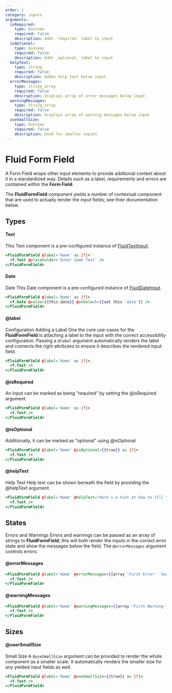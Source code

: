 ```yaml
---
order: 1
category: inputs
arguments:
  isRequired:
    type: boolean
    required: false
    description: Adds `required` label to input
  isOptional:
    type: boolean
    required: false
    description: Adds _optional_ label to input
  helpText:
    type: string
    required: false
    description: Addes help text below input
  errorMessages:
    type: string_array
    required: false
    description: Displays array of error messages below input
  warningMessages:
    type: string_array
    required: false
    description: Displays array of warning messages below input
  useSmallSize:
    type: boolean
    required: false
    description: Used for smaller inputs
---
```


# Fluid Form Field

A Form Field wraps other input elements to provide additional context about it in a standardized way. Details such as a label, requirements and errors are contained within the **Form Field**.

The **FluidFormField** component yields a number of contextual component that are used to actually render the input fields; see their documentation below.

## Types

#### Text

This Text component is a pre-configured instance of [FluidTextInput](./fluid-text-input).

```hbs preview-template
<FluidFormField @label='Name' as |f|>
  <f.Text @placeholder='Enter Some Text' />
</FluidFormField>
```

#### Date

Date This Date component is a pre-configured instance of [FluidDateInput](./fluid-date-input).

```hbs preview-template
<FluidFormField @label='Name' as |f|>
  <f.Date @value={{this.date}} @onSelect={{set this 'date'}} />
</FluidFormField>
```

#### @label

Configuration Adding a Label One the core use-cases for the **FluidFormField** is attaching a label to the input with the correct accessibility configuration. Passing a `@label` argument automatically renders the label and connects the right attributes to ensure it describes the rendered input field.

```hbs preview-template
<FluidFormField @label='Name' as |f|>
  <f.Text />
</FluidFormField>
```

#### @isRequired

An input can be marked as being "required" by setting the @isRequired argument

```hbs preview-template
<FluidFormField @label='Name' as |f|>
  <f.Text />
</FluidFormField>
```

#### @isOptional

Additionally, it can be marked as "optional" using @isOptional

```hbs preview-template
<FluidFormField @label='Name' @isOptional={{true}} as |f|>
  <f.Text />
</FluidFormField>
```

#### @helpText

Help Text Help text can be shown beneath the field by providing the @helpText argument

```hbs preview-template
<FluidFormField @label='Name' @helpText="Here's a hint at how to fill this out" as |f|>
  <f.Text />
</FluidFormField>
```

## States

Errors and Warnings Errors and warnings can be passed as an array of strings to **FluidFormField**; this will both render the inputs in the correct error state and show the messages below the field. The `@errorMessages` argument controls errors:

#### @errorMessages

```hbs preview-template
<FluidFormField @label='Name' @errorMessages={{array 'First Error' 'Second Error'}} as |f|>
  <f.Text />
</FluidFormField>
```

#### @warningMessages

```hbs preview-template
<FluidFormField @label='Name' @warningMessages={{array 'First Warning' 'Second Warning'}} as |f|>
  <f.Text />
</FluidFormField>
```

## Sizes

#### @userSmallSize

Small Size A `@useSmallSize` argument can be provided to render the whole component as a smaller scale. It automatically renders the smaller size for any yielded input fields as well.

```hbs preview-template
<FluidFormField @label='Name' @useSmallSize={{true}} as |f|>
  <f.Text />
</FluidFormField>
```
